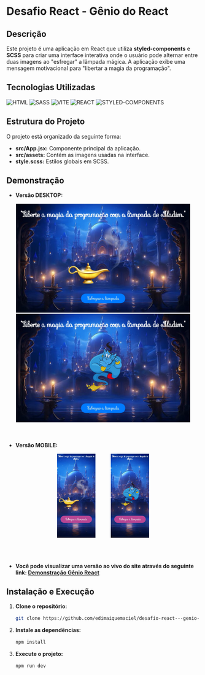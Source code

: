 # Desafio React - Gênio do React

## Descrição
Este projeto é uma aplicação em React que utiliza **styled-components** e **SCSS** para criar uma interface interativa onde o usuário pode alternar entre duas imagens ao "esfregar" a lâmpada mágica. A aplicação exibe uma mensagem motivacional para "libertar a magia da programação".

## Tecnologias Utilizadas
![HTML](https://img.shields.io/badge/HTML-E34F26?style=for-the-badge&logo=html5&logoColor=white)
![SASS](https://img.shields.io/badge/SASS-CC6699?style=for-the-badge&logo=sass&logoColor=white)
![VITE](https://img.shields.io/badge/Vite-B73BFE?style=for-the-badge&logo=vite&logoColor=FFD62E)
![REACT](https://img.shields.io/badge/React-20232A?style=for-the-badge&logo=react&logoColor=61DAFB)
![STYLED-COMPONENTS](https://img.shields.io/badge/styled--components-DB7093?style=for-the-badge&logo=styled-components&logoColor=white)

## Estrutura do Projeto
O projeto está organizado da seguinte forma:
- **src/App.jsx:** Componente principal da aplicação.
- **src/assets:** Contém as imagens usadas na interface.
- **style.scss:** Estilos globais em SCSS.

## Demonstração
* **Versão DESKTOP:**
<div align="center">
<img src="./src/assets/desktop1.jpeg" width="90%">
<img src="./src/assets/desktop2.jpeg" width="90%">
</div><br><br>

* **Versão MOBILE:**
<p align="center" width="100%">
  <img src="./src/assets/mobile1.jpeg" width="20%">&nbsp;&nbsp;&nbsp;&nbsp;&nbsp;&nbsp;&nbsp;&nbsp;&nbsp;
  <img src="./src/assets/mobile2.jpeg" width="20%">
</p><br><br>

* **Você pode visualizar uma versão ao vivo do site através do seguinte link: [Demonstração Gênio React](https://desafio-genio-do-react.vercel.app)**

## Instalação e Execução
1. **Clone o repositório:**
   ```bash
   git clone https://github.com/edimaiquemaciel/desafio-react---genio-do-react.git
   ```
2. **Instale as dependências:**
   ```bash
   npm install
   ```
3. **Execute o projeto:**
   ```bash
   npm run dev
   ```
